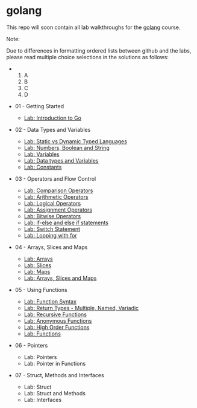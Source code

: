 # golang

This repo will soon contain all lab walkthroughs for the [golang](https://github.com/kodekloudhub/golang.git) course.

Note:

Due to differences in formatting ordered lists between github and the labs, please read multiple choice selections in the solutions as follows:

*   1. A
    1. B
    1. C
    1. D


* 01 - Getting Started
    * [Lab: Introduction to Go](./docs/01-getting-started/01-introduction-to-go.md)
* 02 - Data Types and Variables
    * [Lab: Static vs Dynamic Typed Languages](./docs/02-data-types-and-variables/01-static-vs-dynamic-typed-languages.md)
    * [Lab: Numbers, Boolean and String](./docs/02-data-types-and-variables/02-number-boolean-and-string.md)
    * [Lab: Variables](./docs/02-data-types-and-variables/03-variables.md)
    * [Lab: Data types and Variables](./docs/02-data-types-and-variables/04-data-types-and-variables.md)
    * [Lab: Constants](./docs/02-data-types-and-variables/05-constants.md)
* 03 - Operators and Flow Control
    * [Lab: Comparison Operators](./docs/03-operators-and-flow-control/01-comparison-operators.md)
    * [Lab: Arithmetic Operators](./docs/03-operators-and-flow-control/02-arithmetic-operators.md)
    * [Lab: Logical Operators](./docs/03-operators-and-flow-control/03-logical-operators.md)
    * [Lab: Assignment Operators](./docs/03-operators-and-flow-control/04-assignment-operators.md)
    * [Lab: Bitwise Operators](./docs/03-operators-and-flow-control/05-bitwise-operators.md)
    * [Lab: if-else and else if statements](./docs/03-operators-and-flow-control/06-if-else-and-elseif-statements.md)
    * [Lab: Switch Statement](./docs/03-operators-and-flow-control/07-switch-statement.md)
    * [Lab: Looping with for](./docs/03-operators-and-flow-control/08-looping-with-for.md)
* 04 - Arrays, Slices and Maps
    * [Lab: Arrays](./docs/04-arrays-slices-and-maps/01-arrays.md)
    * [Lab: Slices](./docs/04-arrays-slices-and-maps/02-slices.md)
    * [Lab: Maps](./docs/04-arrays-slices-and-maps/03-maps.md)
    * [Lab: Arrays, Slices and Maps](./docs/04-arrays-slices-and-maps/04-arrays-slices-and-maps.md)
* 05 - Using Functions
    * [Lab: Function Syntax](./docs/05-using-functions.md/01-function-syntax.md)
    * [Lab: Return Types - Multiple, Named, Variadic](./docs/05-using-functions.md/02-return-types-multiple-named-variadic.md)
    * [Lab: Recursive Functions](./docs/05-using-functions.md/03-recursive-functions.md)
    * [Lab: Anonymous Functions](./docs/05-using-functions.md/04-anonymous-functions.md)
    * [Lab: High Order Functions](./docs/05-using-functions.md/05-high-order-functions.md)
    * [Lab: Functions](./docs/05-using-functions.md/06-functions.md)
* 06 - Pointers
    * Lab: Pointers
    * Lab: Pointer in Functions
* 07 - Struct, Methods and Interfaces
    * Lab: Struct
    * Lab: Struct and Methods
    * Lab: Interfaces




